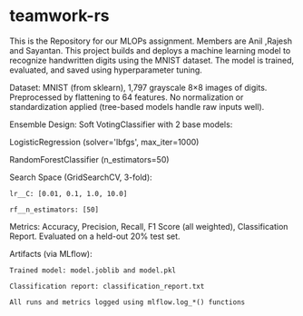 # teamwork-rs
This is the Repository for our MLOPs assignment. Members are Anil ,Rajesh and Sayantan.
This project builds and deploys a machine learning model to recognize handwritten digits using the MNIST dataset. The model is trained, evaluated, and saved using hyperparameter tuning. 


Dataset: MNIST (from sklearn), 1,797 grayscale 8×8 images of digits. Preprocessed by flattening to 64 features. No normalization or standardization applied (tree-based models handle raw inputs well).

Ensemble Design: Soft VotingClassifier with 2 base models:

LogisticRegression (solver='lbfgs', max_iter=1000)

RandomForestClassifier (n_estimators=50)

Search Space (GridSearchCV, 3-fold):

    lr__C: [0.01, 0.1, 1.0, 10.0]

    rf__n_estimators: [50]

Metrics: Accuracy, Precision, Recall, F1 Score (all weighted), Classification Report. Evaluated on a held-out 20% test set.

Artifacts (via MLflow):

    Trained model: model.joblib and model.pkl

    Classification report: classification_report.txt

    All runs and metrics logged using mlflow.log_*() functions

